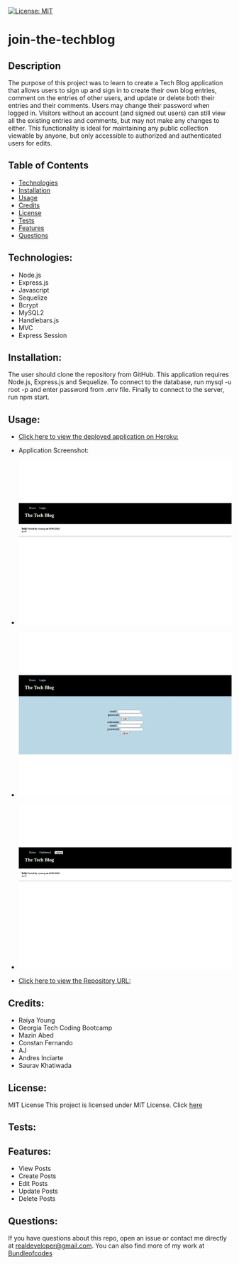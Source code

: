[![License: MIT](https://img.shields.io/badge/License-MIT-yellow.svg)](https://opensource.org/licenses/MIT)

# join-the-techblog

## Description
The purpose of this project was to learn to create a Tech Blog application that allows users to sign up and sign in to create their own blog entries, comment on the entries of other users, and update or delete both their entries and their comments. Users may change their password when logged in. Visitors without an account (and signed out users) can still view all the existing entries and comments, but may not make any changes to either. This functionality is ideal for maintaining any public collection viewable by anyone, but only accessible to authorized and authenticated users for edits.


## Table of Contents

- [Technologies](#technologies)
- [Installation](#installation)
- [Usage](#usage)
- [Credits](credits)
- [License](#license)
- [Tests](#tests)
- [Features](#features)
- [Questions](#questions)

## Technologies:

- Node.js
- Express.js
- Javascript
- Sequelize
- Bcrypt
- MySQL2
- Handlebars.js
- MVC
- Express Session

## Installation:

The user should clone the repository from GitHub. This application requires Node.js, Express.js and Sequelize. To connect to the database, run mysql -u root -p and enter password from .env file. Finally to connect to the server, run npm start. 

## Usage:

- [Click here to view the deployed application on Heroku:]() 

- Application Screenshot:

- ![Application Screenshot](/public/images/techblog1.jpg)
- ![Application Screenshot](/public/images/Techblog2.jpg)
- ![Application Screenshot](/public/images/techblog3.jpg)


- [Click here to view the Repository URL:](https://github.com/bundleofcodes/join-the-techblog)

## Credits:

- Raiya Young
- Georgia Tech Coding Bootcamp
- Mazin Abed
- Constan Fernando
- AJ
- Andres Inciarte
- Saurav Khatiwada

## License:

MIT License
This project is licensed under MIT License. Click [here](https://github.com/bundleofcodes/join-the-techblog/blob/main/LICENSE)

## Tests:


## Features:
- View Posts
- Create Posts
- Edit Posts
- Update Posts
- Delete Posts
 
## Questions:

If you have questions about this repo, open an issue or contact me directly at realdeveloper@gmail.com. You can also find more of my work at [Bundleofcodes](https://github.com/bundleofcodes)